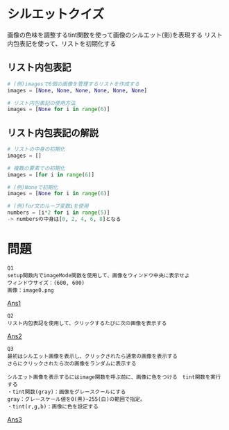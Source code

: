 # シルエットクイズ
画像の色味を調整するtint関数を使って画像のシルエット(影)を表現する
リスト内包表記を使って、リストを初期化する

## リスト内包表記
```python
# (例)imagesで6個の画像を管理するリストを作成する
images = [None, None, None, None, None, None]

# リスト内包表記の使用方法
images = [None for i in range(6)]
```

## リスト内包表記の解説
```python
# リストの中身の初期化
images = []

# 複数の要素での初期化
images = [for i in range(6)]

# (例)Noneで初期化
images = [None for i in range(6)]

# (例)for文のループ変数iを使用
numbers = [i*2 for i in range(5)]
-> numbersの中身は[0, 2, 4, 6, 8]となる
```
# 問題
```
Q1
setup関数内でimageMode関数を使用して、画像をウィンドウ中央に表示せよ
ウィンドウサイズ：(600, 600)
画像：image0.png
```
[Ans1](./answer1.pyde)
```
Q2
リスト内包表記を使用して、クリックするたびに次の画像を表示する
```
[Ans2](./answer2.pyde)
```
Q3
最初はシルエット画像を表示し、クリックされたら通常の画像を表示する
さらにクリックされたら次の画像をランダムに表示する

シルエット画像を表示するにはimage関数を呼ぶ前に、画像に色をつける　tint関数を実行する
・tint関数(gray)：画像をグレースクールにする
gray：グレースケール値を0(黒)~255(白)の範囲で指定。
・tint(r,g,b)：画像に色を設定する
```
[Ans3](./answer3.pyde)

